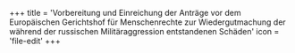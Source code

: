 +++
title = 'Vorbereitung und Einreichung der Anträge vor dem Europäischen Gerichtshof für Menschenrechte zur Wiedergutmachung der während der russischen Militäraggression entstandenen Schäden'
icon = 'file-edit'
+++